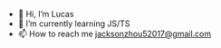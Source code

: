 - 👋 Hi, I’m Lucas
- 🌱 I’m currently learning JS/TS
- 📫 How to reach me jacksonzhou52017@gmail.com

<!---
GitHubJackson/GitHubJackson is a ✨ special ✨ repository because its `README.md` (this file) appears on your GitHub profile.
You can click the Preview link to take a look at your changes.
--->

<!---
[![Top Langs](https://github-readme-stats.vercel.app/api/top-langs/?username=GithubJackson&size_weight=0.5&count_weight=0.5&hide=html&layout=pie)](https://github.com/anuraghazra/github-readme-stats)

[![GithubJackson's GitHub stats](https://github-readme-stats.vercel.app/api?username=GithubJackson&show_icons=true&line_height=40)](https://github.com/anuraghazra/github-readme-stats)
--->
